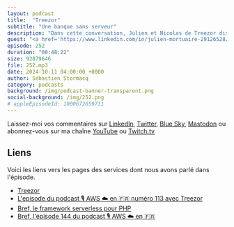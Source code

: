 ```yaml
---
layout: podcast
title:  "Treezor"
subtitle: "Une banque sans serveur"
description: "Dans cette conversation, Julien et Nicolas de Treezor discutent de leur expérience de migration vers AWS et de l'adoption d'une architecture sans serveur dans le monde bancaire. Ils discutent des avantages du sans serveur, des défis des microservices et des stratégies d'optimisation qu'ils ont mises en place. La conversation aborde également la réduction des coûts, la visibilité grâce à FinOps et la stabilité accrue de leur plateforme. Ils abordent égallement la stabilité et de l'évolutivité de leur architecture sur AWS, des améliorations dans la gestion des incidents et le respect des SLA, ainsi que de leur certification réussie pour PCI DSS. Ils discutent finallement de leurs projets futurs, notamment la mise en place d'une récupération après sinistre et l'exploration de nouvelles fonctionnalités et technologies telles l'IA."
guest: "<a href='https://www.linkedin.com/in/julien-mortuaire-29126528/'>Julien Mortuaire</a>, CTO et <a href='https://www.linkedin.com/in/nicolasbordes/'>Nicolas Bordes</a>, Architect Cloud tous deux chez Treezor"
episode: 252
duration: "00:48:22" 
size: 92879646
file: 252.mp3
date: 2024-10-11 04:00:00 +0000
author: Sébastien Stormacq
category: podcasts
background: /img/podcast-banner-transparent.png
social-background: /img/252.png
# appleEpisodeId: 1000672659711
---
```


Laissez-moi vos commentaires sur [LinkedIn](https://www.linkedin.com/in/sebastienstormacq/), [Twitter](https://twitter.com/sebsto), [Blue Sky](https://bsky.app/profile/sebsto.bsky.social), [Mastodon](https://awscommunity.social/@sebsto) ou abonnez-vous sur ma chaîne [YouTube](https://www.youtube.com/sebsto) ou [Twitch.tv](https://www.twitch.tv/sebAWS)

## Liens

Voici les liens vers les pages des services dont nous avons parlé dans l'épisode.

- [Treezor](https://www.treezor.com/fr/)
- [L'episode du podcast 🎙️ AWS ☁️ en 🇫🇷  numéro 113 avec Treezor](https://francais.podcast.go-aws.com/web/podcasts/episode_113/index.html)
- [Bref, le framework serverless pour PHP](https://bref.sh/)
- [Bref, l'épisode 144 du podcast 🎙️ AWS ☁️ en 🇫🇷](https://francais.podcast.go-aws.com/web/podcasts/episode_144/index.html)
